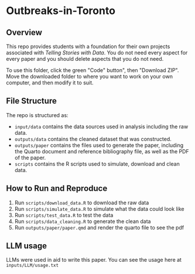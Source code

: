 # Outbreaks-in-Toronto

## Overview

This repo provides students with a foundation for their own projects associated with *Telling Stories with Data*. You do not need every aspect for every paper and you should delete aspects that you do not need.

To use this folder, click the green "Code" button", then "Download ZIP". Move the downloaded folder to where you want to work on your own computer, and then modify it to suit.

## File Structure

The repo is structured as:

-   `input/data` contains the data sources used in analysis including the raw data.
-   `outputs/data` contains the cleaned dataset that was constructed.
-   `outputs/paper` contains the files used to generate the paper, including the Quarto document and reference bibliography file, as well as the PDF of the paper. 
-   `scripts` contains the R scripts used to simulate, download and clean data.

## How to Run and Reproduce

1. Run `scripts/download_data.R` to download the raw data
2. Run `scripts/simulate_data.R` to simulate what the data could look like
3. Run `scripts/test_data.R` to test the data
4. Run `scripts/data_cleaning.R` to generate the clean data
5. Run `outputs/paper/paper.qmd` and render the quarto file to see the pdf

## LLM usage

LLMs were used in aid to write this paper. You can see the usage here at `inputs/LLM/usage.txt` 